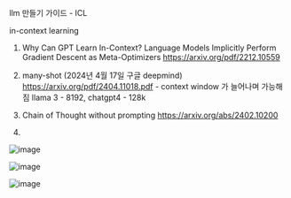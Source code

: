 llm 만들기 가이드 - ICL

in-context learning

1. Why Can GPT Learn In-Context?
Language Models Implicitly Perform Gradient Descent as
Meta-Optimizers
https://arxiv.org/pdf/2212.10559

2. many-shot (2024년 4월 17일 구글 deepmind)
https://arxiv.org/pdf/2404.11018.pdf - context window 가 늘어나며 가능해짐
llama 3 - 8192, chatgpt4 - 128k
3. Chain of Thought without prompting
https://arxiv.org/abs/2402.10200

1.
![image](https://github.com/jinuk0211/llm_project/assets/150532431/3dc97499-bfce-41ea-a6fc-c706343efa64)


![image](https://github.com/jinuk0211/llm_project/assets/150532431/dd275103-00f3-4abe-8384-5772fede0744)

![image](https://github.com/jinuk0211/llm_project/assets/150532431/c90be5cf-739c-40d6-bfbe-422f4754679a)

